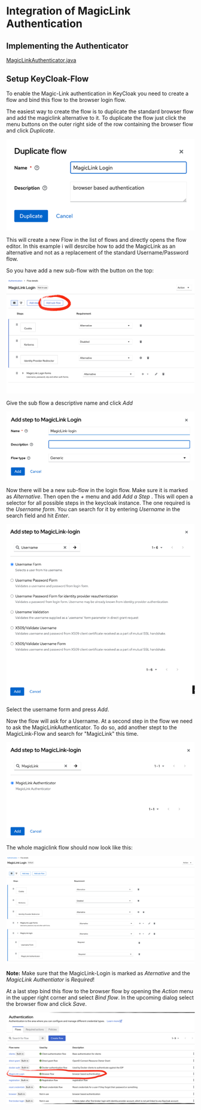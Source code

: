 # Integration of MagicLink Authentication

## Implementing the Authenticator

[MagicLinkAuthenticator.java](../src/main/java/de/spraener/keycloak/magiclink/MagicLinkAuthenticator.java)

## Setup KeyCloak-Flow

To enable the Magic-Link authentication in KeyCloak you need to create a flow and bind 
this flow to the browser login flow.

The easiest way to create the flow is to duplicate the standard browser flow and add the
magiclink alternative to it. To duplicate the flow just click the menu buttons on the outer
right side of the row containing the browser flow and click _Duplicate_.

![keycloak-duplicate-flow.png](images/keycloak-duplicate-flow.png)

This will create a new Flow in the list of flows and directly opens the flow editor. In this
example i will desrcibe how to add the MagicLink as an alternative and not as a replacement
of the standard Username/Password flow. 

So you have add a new sub-flow with the button on the top:

![keycloak-add-sub-flow.png](images/keycloak-add-sub-flow.png)

Give the sub flow a descriptive name and click _Add_

![keycloak-name-sub-flow.png](images/keycloak-name-sub-flow.png)

Now there will be a new sub-flow in the login flow. Make sure it is marked as 
_Alternative_. Then open the _+_ menu and add _Add a Step_ . This will open a 
selector for all possible steps in the keycloak instance. The one required is 
the _Username form_. You can search for it by entering _Username_ in the search
field and hit _Enter_.

![keycloak-select-username-form.png](images/keycloak-select-username-form.png)

Select the username form and press _Add_.

Now the flow will ask for a Username. At a second step in the flow we need to
ask the MagicLinkAuthenticator. To do so, add another stept to the MagicLink-Flow
and search for "MagicLink" this time.

![keycloak-select-magiclink-authenticator.png](images/keycloak-select-magiclink-authenticator.png)

The whole magiclink flow should now look like this:

![keycloak-whole-magiclink-flow.png](images/keycloak-whole-magiclink-flow.png)

__Note:__ Make sure that the MagicLink-Login is marked as _Aternative_ and the 
_MagicLink Authentiator_ is _Required_!

At a last step bind this flow to the browser flow by opening the _Action_ menu in the
upper right corner and select _Bind flow_. In the upcoming dialog select the browser flow
and click _Save_.

![keycloak-final-flow-overview.png](images/keycloak-final-flow-overview.png)
